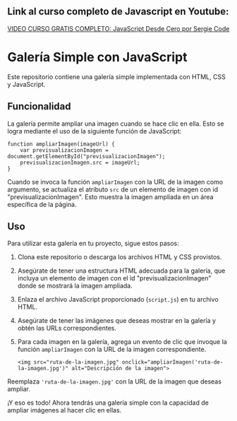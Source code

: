 ## Link al curso completo de Javascript en Youtube:
[VIDEO CURSO GRATIS COMPLETO: JavaScript Desde Cero por Sergie Code](https://youtu.be/N8Xt5rP_DUo)


# Galería Simple con JavaScript

Este repositorio contiene una galería simple implementada con HTML, CSS y JavaScript.

## Funcionalidad

La galería permite ampliar una imagen cuando se hace clic en ella. Esto se logra mediante el uso de la siguiente función de JavaScript:

    function ampliarImagen(imageUrl) {
        var previsualizacionImagen = document.getElementById("previsualizacionImagen");
        previsualizacionImagen.src = imageUrl;
    }

Cuando se invoca la función `ampliarImagen` con la URL de la imagen como argumento, se actualiza el atributo `src` de un elemento de imagen con id "previsualizacionImagen". Esto muestra la imagen ampliada en un área específica de la página.

## Uso

Para utilizar esta galería en tu proyecto, sigue estos pasos:

1.  Clona este repositorio o descarga los archivos HTML y CSS provistos.
    
2.  Asegúrate de tener una estructura HTML adecuada para la galería, que incluya un elemento de imagen con el id "previsualizacionImagen" donde se mostrará la imagen ampliada.
    
3.  Enlaza el archivo JavaScript proporcionado (`script.js`) en tu archivo HTML.
    
4.  Asegúrate de tener las imágenes que deseas mostrar en la galería y obtén las URLs correspondientes.
    
5.  Para cada imagen en la galería, agrega un evento de clic que invoque la función `ampliarImagen` con la URL de la imagen correspondiente.
    
    `<img src="ruta-de-la-imagen.jpg" onclick="ampliarImagen('ruta-de-la-imagen.jpg')" alt="Descripción de la imagen">`

Reemplaza `'ruta-de-la-imagen.jpg'` con la URL de la imagen que deseas ampliar.

¡Y eso es todo! Ahora tendrás una galería simple con la capacidad de ampliar imágenes al hacer clic en ellas.
